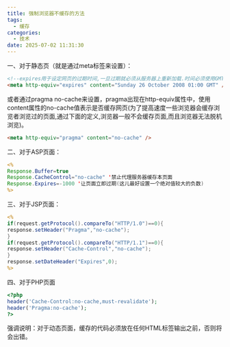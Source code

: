 ```yaml
---
title: 强制浏览器不缓存的方法
tags:
  - 缓存
categories:
  - 技术
date: 2025-07-02 11:31:30
---
```


一、对于静态页（就是通过meta标签来设置）：

```html
<!--expires用于设定网页的过期时间,一旦过期就必须从服务器上重新加载.时间必须使用GMT格式-->
<meta http-equiv="expires" content="Sunday 26 October 2008 01:00 GMT" />
```

或者通过pragma no-cache来设置，pragma出现在http-equiv属性中，使用content属性的no-cache值表示是否缓存网页(为了提高速度一些浏览器会缓存浏览者浏览过的页面,通过下面的定义,浏览器一般不会缓存页面,而且浏览器无法脱机浏览)。

```html
<meta http-equiv="pragma" content="no-cache" />
```

二、对于ASP页面：

```jsp
<%
Response.Buffer=true
Response.CacheControl="no-cache" '禁止代理服务器缓存本页面
Response.Expires=-1000 '让页面立即过期(这儿最好设置一个绝对值较大的负数)
%>
```

三、对于JSP页面：

```jsp
<%
if(request.getProtocol().compareTo("HTTP/1.0")==0){
response.setHeader("Pragma","no-cache");
}
if(request.getProtocol().compareTo("HTTP/1.1")==0){
response.setHeader("Cache-Control","no-cache");
}
response.setDateHeader("Expires",0);
%>
```

四、对于PHP页面

```php
<?php 
header('Cache-Control:no-cache,must-revalidate');   
header('Pragma:no-cache');   
?>
```

强调说明：对于动态页面，缓存的代码必须放在任何HTML标签输出之前，否则将会出错。

